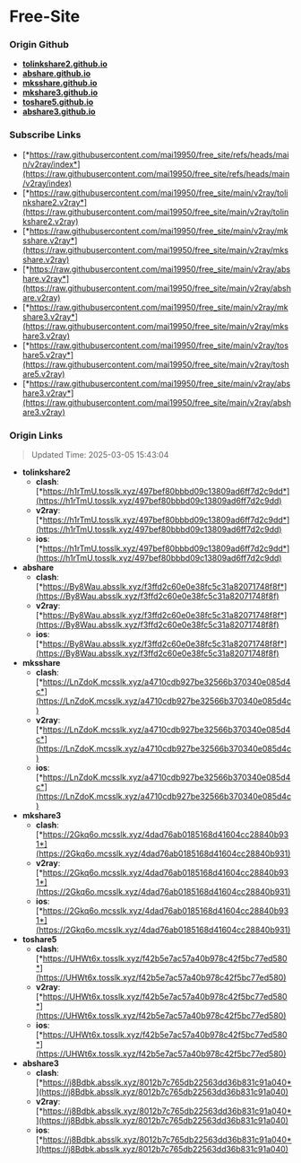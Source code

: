 # Free-Site

### Origin Github

- [**tolinkshare2.github.io**](https://github.com/tolinkshare2/tolinkshare2.github.io)
- [**abshare.github.io**](https://github.com/abshare/abshare.github.io)
- [**mksshare.github.io**](https://github.com/mksshare/mksshare.github.io)
- [**mkshare3.github.io**](https://github.com/mkshare3/mkshare3.github.io)
- [**toshare5.github.io**](https://github.com/toshare5/toshare5.github.io)
- [**abshare3.github.io**](https://github.com/abshare3/abshare3.github.io)

### Subscribe Links

- [*https://raw.githubusercontent.com/mai19950/free_site/refs/heads/main/v2ray/index*](https://raw.githubusercontent.com/mai19950/free_site/refs/heads/main/v2ray/index)
- [*https://raw.githubusercontent.com/mai19950/free_site/main/v2ray/tolinkshare2.v2ray*](https://raw.githubusercontent.com/mai19950/free_site/main/v2ray/tolinkshare2.v2ray)
- [*https://raw.githubusercontent.com/mai19950/free_site/main/v2ray/mksshare.v2ray*](https://raw.githubusercontent.com/mai19950/free_site/main/v2ray/mksshare.v2ray)
- [*https://raw.githubusercontent.com/mai19950/free_site/main/v2ray/abshare.v2ray*](https://raw.githubusercontent.com/mai19950/free_site/main/v2ray/abshare.v2ray)
- [*https://raw.githubusercontent.com/mai19950/free_site/main/v2ray/mkshare3.v2ray*](https://raw.githubusercontent.com/mai19950/free_site/main/v2ray/mkshare3.v2ray)
- [*https://raw.githubusercontent.com/mai19950/free_site/main/v2ray/toshare5.v2ray*](https://raw.githubusercontent.com/mai19950/free_site/main/v2ray/toshare5.v2ray)
- [*https://raw.githubusercontent.com/mai19950/free_site/main/v2ray/abshare3.v2ray*](https://raw.githubusercontent.com/mai19950/free_site/main/v2ray/abshare3.v2ray)

### Origin Links

> Updated Time: 2025-03-05 15:43:04

- **tolinkshare2**
  - **clash**: [*https://h1rTmU.tosslk.xyz/497bef80bbbd09c13809ad6ff7d2c9dd*](https://h1rTmU.tosslk.xyz/497bef80bbbd09c13809ad6ff7d2c9dd)
  - **v2ray**: [*https://h1rTmU.tosslk.xyz/497bef80bbbd09c13809ad6ff7d2c9dd*](https://h1rTmU.tosslk.xyz/497bef80bbbd09c13809ad6ff7d2c9dd)
  - **ios**: [*https://h1rTmU.tosslk.xyz/497bef80bbbd09c13809ad6ff7d2c9dd*](https://h1rTmU.tosslk.xyz/497bef80bbbd09c13809ad6ff7d2c9dd)
- **abshare**
  - **clash**: [*https://By8Wau.absslk.xyz/f3ffd2c60e0e38fc5c31a82071748f8f*](https://By8Wau.absslk.xyz/f3ffd2c60e0e38fc5c31a82071748f8f)
  - **v2ray**: [*https://By8Wau.absslk.xyz/f3ffd2c60e0e38fc5c31a82071748f8f*](https://By8Wau.absslk.xyz/f3ffd2c60e0e38fc5c31a82071748f8f)
  - **ios**: [*https://By8Wau.absslk.xyz/f3ffd2c60e0e38fc5c31a82071748f8f*](https://By8Wau.absslk.xyz/f3ffd2c60e0e38fc5c31a82071748f8f)
- **mksshare**
  - **clash**: [*https://LnZdoK.mcsslk.xyz/a4710cdb927be32566b370340e085d4c*](https://LnZdoK.mcsslk.xyz/a4710cdb927be32566b370340e085d4c)
  - **v2ray**: [*https://LnZdoK.mcsslk.xyz/a4710cdb927be32566b370340e085d4c*](https://LnZdoK.mcsslk.xyz/a4710cdb927be32566b370340e085d4c)
  - **ios**: [*https://LnZdoK.mcsslk.xyz/a4710cdb927be32566b370340e085d4c*](https://LnZdoK.mcsslk.xyz/a4710cdb927be32566b370340e085d4c)
- **mkshare3**
  - **clash**: [*https://2Gkq6o.mcsslk.xyz/4dad76ab0185168d41604cc28840b931*](https://2Gkq6o.mcsslk.xyz/4dad76ab0185168d41604cc28840b931)
  - **v2ray**: [*https://2Gkq6o.mcsslk.xyz/4dad76ab0185168d41604cc28840b931*](https://2Gkq6o.mcsslk.xyz/4dad76ab0185168d41604cc28840b931)
  - **ios**: [*https://2Gkq6o.mcsslk.xyz/4dad76ab0185168d41604cc28840b931*](https://2Gkq6o.mcsslk.xyz/4dad76ab0185168d41604cc28840b931)
- **toshare5**
  - **clash**: [*https://UHWt6x.tosslk.xyz/f42b5e7ac57a40b978c42f5bc77ed580*](https://UHWt6x.tosslk.xyz/f42b5e7ac57a40b978c42f5bc77ed580)
  - **v2ray**: [*https://UHWt6x.tosslk.xyz/f42b5e7ac57a40b978c42f5bc77ed580*](https://UHWt6x.tosslk.xyz/f42b5e7ac57a40b978c42f5bc77ed580)
  - **ios**: [*https://UHWt6x.tosslk.xyz/f42b5e7ac57a40b978c42f5bc77ed580*](https://UHWt6x.tosslk.xyz/f42b5e7ac57a40b978c42f5bc77ed580)
- **abshare3**
  - **clash**: [*https://j8Bdbk.absslk.xyz/8012b7c765db22563dd36b831c91a040*](https://j8Bdbk.absslk.xyz/8012b7c765db22563dd36b831c91a040)
  - **v2ray**: [*https://j8Bdbk.absslk.xyz/8012b7c765db22563dd36b831c91a040*](https://j8Bdbk.absslk.xyz/8012b7c765db22563dd36b831c91a040)
  - **ios**: [*https://j8Bdbk.absslk.xyz/8012b7c765db22563dd36b831c91a040*](https://j8Bdbk.absslk.xyz/8012b7c765db22563dd36b831c91a040)
